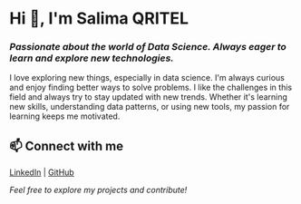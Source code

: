 # Hi 👋, I'm Salima QRITEL
### *Passionate about the world of Data Science. Always eager to learn and explore new technologies.*

I love exploring new things, especially in data science. I'm always curious and enjoy finding better ways to solve problems. I like the challenges in this field and always try to stay updated with new trends. Whether it's learning new skills, understanding data patterns, or using new tools, my passion for learning keeps me motivated.



## 📫 Connect with me  
[LinkedIn](https://www.linkedin.com/in/salima-qritel) | [GitHub](https://github.com/salima-qritel)


 *Feel free to explore my projects and contribute!* 
